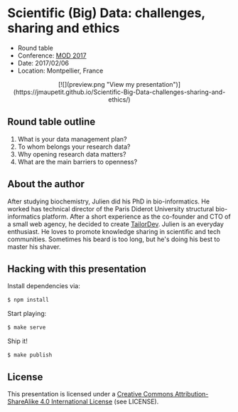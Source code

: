 # Scientific (Big) Data: challenges, sharing and ethics

* Round table
* Conference: [MOD 2017](https://mod2017.fr)
* Date: 2017/02/06
* Location: Montpellier, France

<center>
[![](preview.png "View my presentation")](https://jmaupetit.github.io/Scientific-Big-Data-challenges-sharing-and-ethics/)
</center>

## Round table outline

1. What is your data management plan?
2. To whom belongs your research data?
3. Why opening research data matters?
4. What are the main barriers to openness?

## About the author

After studying biochemistry, Julien did his PhD in bio-informatics. He worked
has technical director of the Paris Diderot University structural
bio-informatics platform. After a short experience as the co-founder and CTO of
a small web agency, he decided to create [TailorDev](https://tailordev.fr).
Julien is an everyday enthusiast. He loves to promote knowledge sharing in
scientific and tech communities. Sometimes his beard is too long, but he's doing
his best to master his shaver.

## Hacking with this presentation

Install dependencies via:

```bash
$ npm install
```

Start playing:

```bash
$ make serve
```

Ship it!

```
$ make publish
```

## License

This presentation is licensed under a [Creative Commons Attribution-ShareAlike
4.0 International License](http://creativecommons.org/licenses/by-sa/4.0/) (see
LICENSE).
